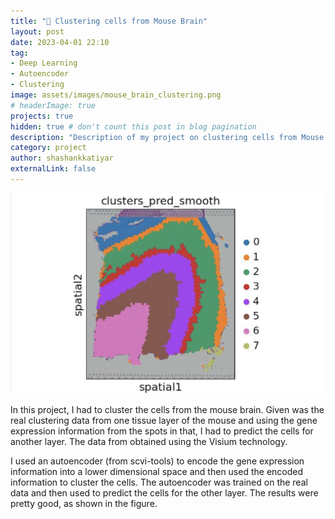 ```yaml
---
title: "🧠 Clustering cells from Mouse Brain"
layout: post
date: 2023-04-01 22:10
tag: 
- Deep Learning
- Autoencoder
- Clustering
image: assets/images/mouse_brain_clustering.png
# headerImage: true
projects: true
hidden: true # don't count this post in blog pagination
description: "Description of my project on clustering cells from Mouse Brain"
category: project
author: shashankkatiyar
externalLink: false
---
```


![Mouse Brain Clustered](/assets/images/mouse_brain_clustering.png)

In this project, I had to cluster the cells from the mouse brain. Given was the real clustering data from one tissue layer of the mouse and using the gene expression information from the spots in that, I had to predict the cells for another layer. The data from obtained using the Visium technology.

<p>I used an autoencoder (from scvi-tools) to encode the gene expression information into a lower dimensional space and then used the encoded information to cluster the cells. The autoencoder was trained on the real data and then used to predict the cells for the other layer. The results were pretty good, as shown in the figure.</p>


